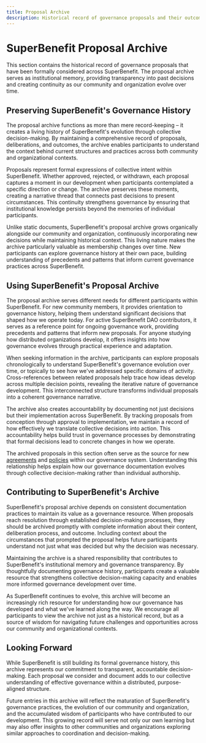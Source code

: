 ```yaml
---
title: Proposal Archive
description: Historical record of governance proposals and their outcomes
---
```


# SuperBenefit Proposal Archive

This section contains the historical record of governance proposals that have been formally considered across SuperBenefit. The proposal archive serves as institutional memory, providing transparency into past decisions and creating continuity as our community and organization evolve over time.

## Preserving SuperBenefit's Governance History

The proposal archive functions as more than mere record-keeping – it creates a living history of SuperBenefit's evolution through collective decision-making. By maintaining a comprehensive record of proposals, deliberations, and outcomes, the archive enables participants to understand the context behind current structures and practices across both community and organizational contexts.

Proposals represent formal expressions of collective intent within SuperBenefit. Whether approved, rejected, or withdrawn, each proposal captures a moment in our development when participants contemplated a specific direction or change. The archive preserves these moments, creating a narrative thread that connects past decisions to present circumstances. This continuity strengthens governance by ensuring that institutional knowledge persists beyond the memories of individual participants.

Unlike static documents, SuperBenefit's proposal archive grows organically alongside our community and organization, continuously incorporating new decisions while maintaining historical context. This living nature makes the archive particularly valuable as membership changes over time. New participants can explore governance history at their own pace, building understanding of precedents and patterns that inform current governance practices across SuperBenefit.

## Using SuperBenefit's Proposal Archive

The proposal archive serves different needs for different participants within SuperBenefit. For new community members, it provides orientation to governance history, helping them understand significant decisions that shaped how we operate today. For active SuperBenefit DAO contributors, it serves as a reference point for ongoing governance work, providing precedents and patterns that inform new proposals. For anyone studying how distributed organizations develop, it offers insights into how governance evolves through practical experience and adaptation.

When seeking information in the archive, participants can explore proposals chronologically to understand SuperBenefit's governance evolution over time, or topically to see how we've addressed specific domains of activity. Cross-references between related proposals help trace how ideas develop across multiple decision points, revealing the iterative nature of governance development. This interconnected structure transforms individual proposals into a coherent governance narrative.

The archive also creates accountability by documenting not just decisions but their implementation across SuperBenefit. By tracking proposals from conception through approval to implementation, we maintain a record of how effectively we translate collective decisions into action. This accountability helps build trust in governance processes by demonstrating that formal decisions lead to concrete changes in how we operate.

The archived proposals in this section often serve as the source for new [agreements](../agreements/) and [policies](../policies/) within our governance system. Understanding this relationship helps explain how our governance documentation evolves through collective decision-making rather than individual authorship.

## Contributing to SuperBenefit's Archive

SuperBenefit's proposal archive depends on consistent documentation practices to maintain its value as a governance resource. When proposals reach resolution through established decision-making processes, they should be archived promptly with complete information about their content, deliberation process, and outcome. Including context about the circumstances that prompted the proposal helps future participants understand not just what was decided but why the decision was necessary.

Maintaining the archive is a shared responsibility that contributes to SuperBenefit's institutional memory and governance transparency. By thoughtfully documenting governance history, participants create a valuable resource that strengthens collective decision-making capacity and enables more informed governance development over time.

As SuperBenefit continues to evolve, this archive will become an increasingly rich resource for understanding how our governance has developed and what we've learned along the way. We encourage all participants to view the archive not just as a historical record, but as a source of wisdom for navigating future challenges and opportunities across our community and organizational contexts.

## Looking Forward

While SuperBenefit is still building its formal governance history, this archive represents our commitment to transparent, accountable decision-making. Each proposal we consider and document adds to our collective understanding of effective governance within a distributed, purpose-aligned structure.

Future entries in this archive will reflect the maturation of SuperBenefit's governance practices, the evolution of our community and organization, and the accumulated wisdom of participants who have contributed to our development. This growing record will serve not only our own learning but may also offer insights to other communities and organizations exploring similar approaches to coordination and decision-making.
